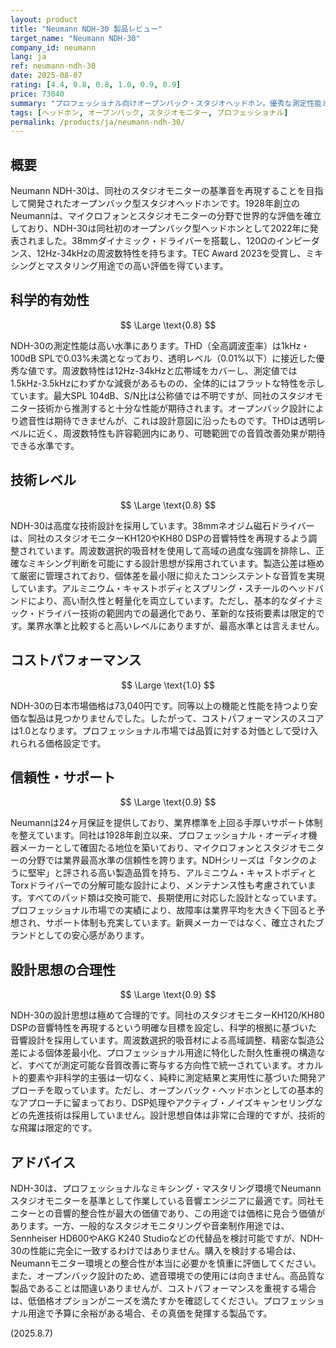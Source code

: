 ```yaml
---
layout: product
title: "Neumann NDH-30 製品レビュー"
target_name: "Neumann NDH-30"
company_id: neumann
lang: ja
ref: neumann-ndh-30
date: 2025-08-07
rating: [4.4, 0.8, 0.8, 1.0, 0.9, 0.9]
price: 73040
summary: "プロフェッショナル向けオープンバック・スタジオヘッドホン。優秀な測定性能と設計思想を持つ。"
tags: [ヘッドホン, オープンバック, スタジオモニター, プロフェッショナル]
permalink: /products/ja/neumann-ndh-30/
---
```


## 概要

Neumann NDH-30は、同社のスタジオモニターの基準音を再現することを目指して開発されたオープンバック型スタジオヘッドホンです。1928年創立のNeumannは、マイクロフォンとスタジオモニターの分野で世界的な評価を確立しており、NDH-30は同社初のオープンバック型ヘッドホンとして2022年に発表されました。38mmダイナミック・ドライバーを搭載し、120Ωのインピーダンス、12Hz-34kHzの周波数特性を持ちます。TEC Award 2023を受賞し、ミキシングとマスタリング用途での高い評価を得ています。

## 科学的有効性

$$ \Large \text{0.8} $$

NDH-30の測定性能は高い水準にあります。THD（全高調波歪率）は1kHz・100dB SPLで0.03%未満となっており、透明レベル（0.01%以下）に接近した優秀な値です。周波数特性は12Hz-34kHzと広帯域をカバーし、測定値では1.5kHz-3.5kHzにわずかな減衰があるものの、全体的にはフラットな特性を示しています。最大SPL 104dB、S/N比は公称値では不明ですが、同社のスタジオモニター技術から推測すると十分な性能が期待されます。オープンバック設計により遮音性は期待できませんが、これは設計意図に沿ったものです。THDは透明レベルに近く、周波数特性も許容範囲内にあり、可聴範囲での音質改善効果が期待できる水準です。

## 技術レベル

$$ \Large \text{0.8} $$

NDH-30は高度な技術設計を採用しています。38mmネオジム磁石ドライバーは、同社のスタジオモニターKH120やKH80 DSPの音響特性を再現するよう調整されています。周波数選択的吸音材を使用して高域の過度な強調を排除し、正確なミキシング判断を可能にする設計思想が採用されています。製造公差は極めて厳密に管理されており、個体差を最小限に抑えたコンシステントな音質を実現しています。アルミニウム・キャストボディとスプリング・スチールのヘッドバンドにより、高い耐久性と軽量化を両立しています。ただし、基本的なダイナミック・ドライバー技術の範囲内での最適化であり、革新的な技術要素は限定的です。業界水準と比較すると高いレベルにありますが、最高水準とは言えません。

## コストパフォーマンス

$$ \Large \text{1.0} $$

NDH-30の日本市場価格は73,040円です。同等以上の機能と性能を持つより安価な製品は見つかりませんでした。したがって、コストパフォーマンスのスコアは1.0となります。プロフェッショナル市場では品質に対する対価として受け入れられる価格設定です。

## 信頼性・サポート

$$ \Large \text{0.9} $$

Neumannは24ヶ月保証を提供しており、業界標準を上回る手厚いサポート体制を整えています。同社は1928年創立以来、プロフェッショナル・オーディオ機器メーカーとして確固たる地位を築いており、マイクロフォンとスタジオモニターの分野では業界最高水準の信頼性を誇ります。NDHシリーズは「タンクのように堅牢」と評される高い製造品質を持ち、アルミニウム・キャストボディとTorxドライバーでの分解可能な設計により、メンテナンス性も考慮されています。すべてのパッド類は交換可能で、長期使用に対応した設計となっています。プロフェッショナル市場での実績により、故障率は業界平均を大きく下回ると予想され、サポート体制も充実しています。新興メーカーではなく、確立されたブランドとしての安心感があります。

## 設計思想の合理性

$$ \Large \text{0.9} $$

NDH-30の設計思想は極めて合理的です。同社のスタジオモニターKH120/KH80 DSPの音響特性を再現するという明確な目標を設定し、科学的根拠に基づいた音響設計を採用しています。周波数選択的吸音材による高域調整、精密な製造公差による個体差最小化、プロフェッショナル用途に特化した耐久性重視の構造など、すべてが測定可能な音質改善に寄与する方向性で統一されています。オカルト的要素や非科学的主張は一切なく、純粋に測定結果と実用性に基づいた開発アプローチを取っています。ただし、オープンバック・ヘッドホンとしての基本的なアプローチに留まっており、DSP処理やアクティブ・ノイズキャンセリングなどの先進技術は採用していません。設計思想自体は非常に合理的ですが、技術的な飛躍は限定的です。

## アドバイス

NDH-30は、プロフェッショナルなミキシング・マスタリング環境でNeumannスタジオモニターを基準として作業している音響エンジニアに最適です。同社モニターとの音響的整合性が最大の価値であり、この用途では価格に見合う価値があります。一方、一般的なスタジオモニタリングや音楽制作用途では、Sennheiser HD600やAKG K240 Studioなどの代替品を検討可能ですが、NDH-30の性能に完全に一致するわけではありません。購入を検討する場合は、Neumannモニター環境との整合性が本当に必要かを慎重に評価してください。また、オープンバック設計のため、遮音環境での使用には向きません。高品質な製品であることは間違いありませんが、コストパフォーマンスを重視する場合は、低価格オプションがニーズを満たすかを確認してください。プロフェッショナル用途で予算に余裕がある場合、その真価を発揮する製品です。

(2025.8.7)
